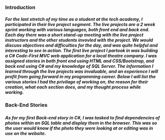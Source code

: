 <h3> Introduction</h3>
<h5>For the last stretch of my time as a student at the tech academy, I participated in their live project segment. The live projects are a 2 week sprint working with various languages, both front end and back end. Each day there was a short stand-up meeting with the live project instructors and the other students invovled with the project. We would discuss objectives and difficulties for the day, and was quite helpful and interesting to see in action. The first live project I partook in was building a C# Code-First MVC web application for a local theatre company. I was assigned stories in both front end using HTML and CSS/Bootstrap, and back end using C# and my knowledge of SQL Server.  The information I learned through the live projects was invaluable, and an experience I will profit from going forward in my programming career. Below I will list the various stories I had the privilage of working on, the reason for their creation, what each section does, and my thought process while working. <h5>

<h3> Back-End Stories <h3>
  <h5> As for my first Back-end story in C#, I was tasked to find dependencies of photos within an SQL table and display them in the browser. This was so the user would know if the photo they were looking at or editing was in use on the website. <h5>
